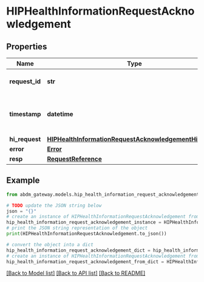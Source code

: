 # HIPHealthInformationRequestAcknowledgement


## Properties

Name | Type | Description | Notes
------------ | ------------- | ------------- | -------------
**request_id** | **str** | a nonce, unique for each HTTP request | 
**timestamp** | **datetime** | Date time format in UTC, includes miliseconds YYYY-MM-DDThh:mm:ss.vZ | 
**hi_request** | [**HIPHealthInformationRequestAcknowledgementHiRequest**](HIPHealthInformationRequestAcknowledgementHiRequest.md) |  | [optional] 
**error** | [**Error**](Error.md) |  | [optional] 
**resp** | [**RequestReference**](RequestReference.md) |  | 

## Example

```python
from abdm_gateway.models.hip_health_information_request_acknowledgement import HIPHealthInformationRequestAcknowledgement

# TODO update the JSON string below
json = "{}"
# create an instance of HIPHealthInformationRequestAcknowledgement from a JSON string
hip_health_information_request_acknowledgement_instance = HIPHealthInformationRequestAcknowledgement.from_json(json)
# print the JSON string representation of the object
print(HIPHealthInformationRequestAcknowledgement.to_json())

# convert the object into a dict
hip_health_information_request_acknowledgement_dict = hip_health_information_request_acknowledgement_instance.to_dict()
# create an instance of HIPHealthInformationRequestAcknowledgement from a dict
hip_health_information_request_acknowledgement_from_dict = HIPHealthInformationRequestAcknowledgement.from_dict(hip_health_information_request_acknowledgement_dict)
```
[[Back to Model list]](../README.md#documentation-for-models) [[Back to API list]](../README.md#documentation-for-api-endpoints) [[Back to README]](../README.md)


